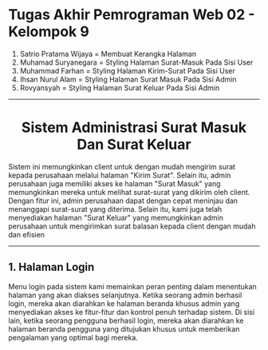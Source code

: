 # Tugas Akhir Pemrograman Web 02 - Kelompok 9

<ol>
  <li>Satrio Pratama Wijaya = Membuat Kerangka Halaman</li>
  <li>Muhamad Suryanegara = Styling Halaman Surat-Masuk Pada Sisi User</li>
  <li>Muhammad Farhan = Styling Halaman Kirim-Surat Pada Sisi User</li>
  <li>Ihsan Nurul Alam = Styling Halaman Surat Masuk Pada Sisi Admin</li>
  <li>Rovyansyah = Styling Halaman Surat Keluar Pada Sisi Admin</li>
</ol>
<hr>
<h1 align="center">Sistem Administrasi Surat Masuk Dan Surat Keluar</h1>
<p>Sistem ini memungkinkan client untuk dengan mudah mengirim surat kepada perusahaan melalui halaman "Kirim Surat". Selain itu, admin perusahaan juga memiliki akses ke halaman "Surat Masuk" yang memungkinkan mereka untuk melihat surat-surat yang dikirim oleh client. Dengan fitur ini, admin perusahaan dapat dengan cepat meninjau dan menanggapi surat-surat yang diterima. Selain itu, kami juga telah menyediakan halaman "Surat Keluar" yang memungkinkan admin perusahaan untuk mengirimkan surat balasan kepada client dengan mudah dan efisien</p>
<hr>
<h2>1. Halaman Login</h2>
<p>Menu login pada sistem kami memainkan peran penting dalam menentukan halaman yang akan diakses selanjutnya. Ketika seorang admin berhasil login, mereka akan diarahkan ke halaman beranda khusus admin yang menyediakan akses ke fitur-fitur dan kontrol penuh terhadap sistem.  Di sisi lain, ketika seorang pengguna berhasil login, mereka akan diarahkan ke halaman beranda pengguna yang ditujukan khusus untuk memberikan pengalaman yang optimal bagi mereka. </p>
